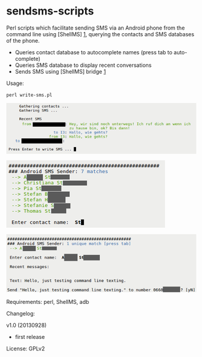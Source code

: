 sendsms-scripts
===============

Perl scripts which facilitate sending SMS via an Android phone from the command line using [ShellMS] [1], querying the contacts and SMS databases of the phone.

 * Queries contact database to autocomplete names (press tab to auto-complete)
 * Queries SMS database to display recent conversations
 * Sends SMS using [ShellMS] bridge [1]

Usage:

    perl write-sms.pl

![Screenshot](./pic/screen1.png "Recent SMS displayed")

![Screenshot](./pic/screen2.png "Searching for contact")

![Screenshot](./pic/screen3.png "Writing SMS")

Requirements:
perl, ShellMS, adb

Changelog:

v1.0 (20130928)
 * first release

License: GPLv2

[1]: https://github.com/try2codesecure/ShellMS
